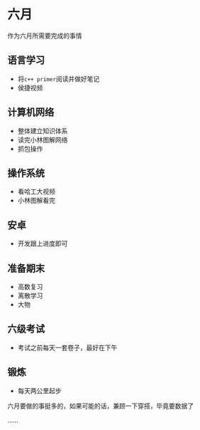 # 六月

作为六月所需要完成的事情

## 语言学习

-   将`c++ primer`阅读并做好笔记
-   侯捷视频

## 计算机网络

-   整体建立知识体系
-   读完小林图解网络
-   抓包操作

## 操作系统

-   看哈工大视频
-   小林图解看完

## 安卓

-   开发跟上进度即可

## 准备期末

-   高数复习
-   离散学习
-   大物

## 六级考试

-   考试之前每天一套卷子，最好在下午

## 锻炼

-   每天两公里起步

六月要做的事挺多的，如果可能的话，兼顾一下穿搭，毕竟要数据了

……
